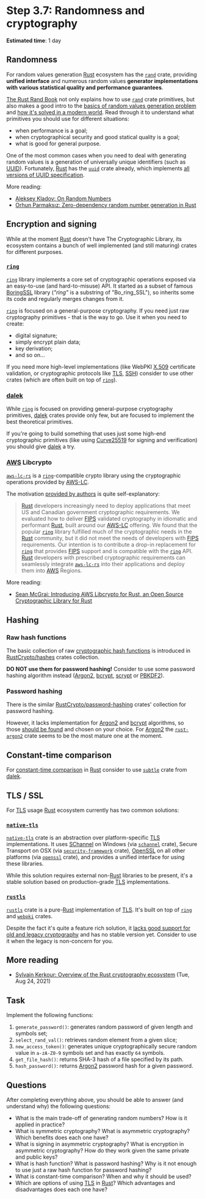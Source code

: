 Step 3.7: Randomness and cryptography
=====================================

__Estimated time__: 1 day




## Randomness

For random values generation [Rust] ecosystem has the [`rand`] crate, providing __unified interface__ and numerous random values __generator implementations with various statistical quality and performance guarantees__.

[The Rust Rand Book] not only explains how to use [`rand`] crate primitives, but also makes a good intro to the [basics of random values generation problem][1] and [how it's solved in a modern world][2]. Read through it to understand what primitives you should use for different situations:
- when performance is a goal;
- when cryptographical security and good statical quality is a goal;
- what is good for general purpose.

One of the most common cases when you need to deal with generating random values is a generation of universally unique identifiers (such as [UUID]). Fortunately, [Rust] has the [`uuid`] crate already, which implements [all versions of UUID specification][3].

More reading:
- [Aleksey Kladov: On Random Numbers][16]
- [Orhun Parmaksız: Zero-dependency random number generation in Rust][17]




## Encryption and signing

While at the moment [Rust] doesn't have The Cryptographic Library, its ecosystem contains a bunch of well implemented (and still maturing) crates for different purposes.


### [`ring`]

[`ring`] library implements a core set of cryptographic operations exposed via an easy-to-use (and hard-to-misuse) API. It started as a subset of famous [BoringSSL] library (_"ring"_ is a substring of "Bo_ring_SSL"), so inherits some its code and regularly merges changes from it.

[`ring`] is focused on a general-purpose cryptography. If you need just raw cryptography primitives - that is the way to go. Use it when you need to create:
- digital signature;
- simply encrypt plain data;
- key derivation;
- and so on...

If you need more high-level implementations (like WebPKI [X.509] certificate validation, or cryptographic protocols like [TLS], [SSH]) consider to use other crates (which are often built on top of [`ring`]).


### [dalek]

While [`ring`] is focused on providing general-purpose cryptography primitives, [dalek] crates provide only few, but are focused to implement the best theoretical primitives.

If you're going to build something that uses just some high-end cryptographic primitives (like using [Curve25519] for signing and verification) you should give [dalek] a try.


### [AWS] Libcrypto

[`aws-lc-rs`] is a [`ring`]-compatible crypto library using the cryptographic operations provided by [AWS-LC].

The motivation [provided by authors][18] is quite self-explanatory:
> [Rust] developers increasingly need to deploy applications that meet US and Canadian government cryptographic requirements. We evaluated how to deliver [FIPS] validated cryptography in idiomatic and performant [Rust], built around our [AWS-LC] offering. We found that the popular [`ring`] library fulfilled much of the cryptographic needs in the [Rust] community, but it did not meet the needs of developers with [FIPS] requirements. Our intention is to contribute a drop-in replacement for [`ring`] that provides [FIPS] support and is compatible with the [`ring`] API. [Rust] developers with prescribed cryptographic requirements can seamlessly integrate [`aws-lc-rs`] into their applications and deploy them into [AWS] Regions.

More reading:
- [Sean McGrai: Introducing AWS Libcrypto for Rust, an Open Source Cryptographic Library for Rust][19]




## Hashing


### Raw hash functions

The basic collection of raw [cryptographic hash functions][11] is introduced in [RustCrypto/hashes] crates collection.

__DO NOT use them for password hashing!__ Consider to use some password hashing algorithm instead ([Argon2], [bcrypt], [scrypt] or [PBKDF2]).


### Password hashing

There is the similar [RustCrypto/password-hashing] crates' collection for password hashing.

However, it lacks implementation for [Argon2] and [bcrypt] algorithms, so those [should be found][12] and chosen on your choice. For [Argon2] the [`rust-argon2`] crate seems to be the most mature one at the moment.




## Constant-time comparison

For [constant-time comparison][13] in [Rust] consider to use [`subtle`] crate from [dalek].




## TLS / SSL

For [TLS] usage [Rust] ecosystem currently has two common solutions:


### [`native-tls`]

[`native-tls`] crate is an abstraction over platform-specific [TLS] implementations. It uses [SChannel] on Windows (via [`schannel`] crate), Secure Transport on OSX (via [`security-framework`] crate), [OpenSSL] on all other platforms (via [`openssl`] crate), and provides a unified interface for using these libraries.

While this solution requires external non-[Rust] libraries to be present, it's a stable solution based on production-grade [TLS] implementations.


### [`rustls`]

[`rustls`] crate is a pure-[Rust] implementation of [TLS]. It's built on top of [`ring`] and [`webpki`] crates.

Despite the fact it's quite a feature rich solution, it [lacks good support for old and legacy cryptography][14] and has no stable version yet. Consider to use it when the legacy is non-concern for you.




## More reading

- [Sylvain Kerkour: Overview of the Rust cryptography ecosystem][15] (Tue, Aug 24, 2021)




## Task

Implement the following functions:
1. `generate_password()`: generates random password of given length and symbols set;
2. `select_rand_val()`: retrieves random element from a given slice;
3. `new_access_token()`: generates unique cryptographically secure random value in `a-zA-Z0-9` symbols set and has exactly `64` symbols.
4. `get_file_hash()`: returns SHA-3 hash of a file specified by its path.
5. `hash_password()`: returns [Argon2] password hash for a given password.




## Questions

After completing everything above, you should be able to answer (and understand why) the following questions:
- What is the main trade-off of generating random numbers? How is it applied in practice?
- What is symmetric cryptography? What is asymmetric cryptography? Which benefits does each one have? 
- What is signing in asymmetric cryptography? What is encryption in asymmetric cryptography? How do they work given the same private and public keys?
- What is hash function? What is password hashing? Why is it not enough to use just a raw hash function for password hashing?
- What is constant-time comparison? When and why it should be used?
- Which are options of using [TLS] in [Rust]? Which advantages and disadvantages does each one have?




[`aws-lc-rs`]: https://docs.rs/aws-lc-rs
[`native-tls`]: https://docs.rs/native-tls
[`openssl`]: https://docs.rs/openssl
[`rand`]: https://docs.rs/rand
[`ring`]: https://docs.rs/ring
[`rust-argon2`]: https://docs.rs/rust-argon2
[`rustls`]: https://docs.rs/rustls
[`schannel`]: https://docs.rs/schannel
[`security-framework`]: https://docs.rs/security-framework
[`subtle`]: https://docs.rs/subtle
[`uuid`]: https://docs.rs/uuid
[`webpki`]: https://docs.rs/webpki
[Argon2]: https://en.wikipedia.org/wiki/Argon2
[AWS]: https://aws.amazon.com
[AWS-LC]: https://github.com/awslabs/aws-lc
[bcrypt]: https://en.wikipedia.org/wiki/Bcrypt
[BoringSSL]: https://github.com/google/boringssl
[Curve25519]: https://en.wikipedia.org/wiki/Curve25519
[dalek]: https://dalek.rs
[FIPS]: https://en.wikipedia.org/wiki/Federal_Information_Processing_Standards
[OpenSSL]: https://en.wikipedia.org/wiki/OpenSSL
[PBKDF2]: https://en.wikipedia.org/wiki/PBKDF2
[Rust]: https://www.rust-lang.org
[RustCrypto/hashes]: https://github.com/RustCrypto/hashes
[RustCrypto/password-hashing]: https://github.com/RustCrypto/password-hashing
[SChannel]: https://en.wikipedia.org/wiki/Security_Support_Provider_Interface
[scrypt]: https://en.wikipedia.org/wiki/Scrypt
[SSH]: https://en.wikipedia.org/wiki/Secure_Shell
[The Rust Rand Book]: https://rust-random.github.io/book
[TLS]: https://en.wikipedia.org/wiki/Transport_Layer_Security
[UUID]: https://en.wikipedia.org/wiki/Universally_unique_identifier
[X.509]: https://en.wikipedia.org/wiki/X.509

[1]: https://rust-random.github.io/book/guide-data.html
[2]: https://rust-random.github.io/book/guide-gen.html
[3]: https://en.wikipedia.org/wiki/Universally_unique_identifier#Versions
[11]: https://en.wikipedia.org/wiki/Cryptographic_hash_function
[12]: https://crates.io/search?q=argon2
[13]: https://codahale.com/a-lesson-in-timing-attacks
[14]: https://docs.rs/rustls/#non-features
[15]: https://kerkour.com/blog/rust-cryptography-ecosystem
[16]: https://matklad.github.io/2023/01/04/on-random-numbers.html 
[17]: https://blog.orhun.dev/zero-deps-random-in-rust
[18]: https://github.com/awslabs/aws-lc-rs#motivation
[19]: https://aws.amazon.com/blogs/opensource/introducing-aws-libcrypto-for-rust-an-open-source-cryptographic-library-for-rust
